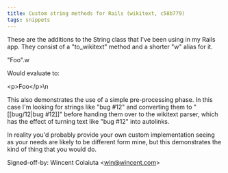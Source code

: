 ```yaml
---
title: Custom string methods for Rails (wikitext, c58b779)
tags: snippets
---
```


These are the additions to the String class that I've been using in my Rails app. They consist of a "to_wikitext" method and a shorter "w" alias for it.

"Foo".w

Would evaluate to:

&lt;p&gt;Foo&lt;/p&gt;\\n

This also demonstrates the use of a simple pre-processing phase. In this case I'm looking for strings like "bug \#12" and converting them to "\[\[bug/12|bug \#12\]\]" before handing them over to the wikitext parser, which has the effect of turning text like "bug \#12" into autolinks.

In reality you'd probably provide your own custom implementation seeing as your needs are likely to be different form mine, but this demonstrates the kind of thing that you would do.

Signed-off-by: Wincent Colaiuta &lt;win@wincent.com&gt;
